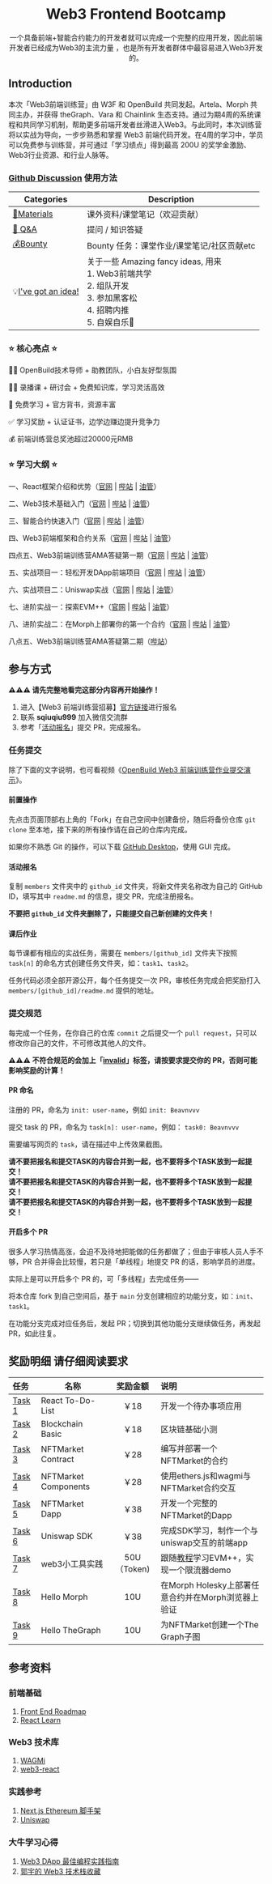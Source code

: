 <div align="center">
    <h1>Web3 Frontend Bootcamp</h1>
    <p>一个具备前端+智能合约能力的开发者就可以完成一个完整的应用开发，因此前端开发者已经成为Web3的主流力量 ，也是所有开发者群体中最容易进入Web3开发的。</p>
</div>

## Introduction

本次「Web3前端训练营」由 W3F 和 OpenBuild 共同发起。Artela、Morph 共同主办，并获得 theGraph、Vara 和 Chainlink 生态支持。通过为期4周的系统课程和共同学习机制，帮助更多前端开发者丝滑进入Web3。与此同时，本次训练营将以实战为导向，一步步熟悉和掌握 Web3 前端代码开发。在4周的学习中，学员可以免费参与训练营，并可通过「学习绩点」得到最高 200U 的奖学金激励、Web3行业资源、和行业人脉等。

### [Github Discussion](https://github.com/openbuildxyz/Web3-Frontend-Bootcamp/discussions) 使用方法

| Categories         | Description                                                  |
| ------------------ | ------------------------------------------------------------ |
| [🍕Materials](https://github.com/openbuildxyz/Web3-Frontend-Bootcamp/discussions/categories/materials)         | 课外资料/课堂笔记（欢迎贡献）  |
| [🙏 Q&A](https://github.com/openbuildxyz/Web3-Frontend-Bootcamp/discussions/categories/q-a)              | 提问 / 知识答疑   |
| [💰Bounty](https://github.com/openbuildxyz/Web3-Frontend-Bootcamp/discussions/categories/bounty)   | Bounty 任务：课堂作业/课堂笔记/社区贡献etc|
| 💡[I've got an idea!](https://github.com/openbuildxyz/Web3-Frontend-Bootcamp/discussions/categories/i-ve-got-an-idea)   | 关于一些 Amazing fancy ideas, 用来<br />1. Web3前端共学 <br />2. 组队开发<br />3. 参加黑客松<br />4. 招聘内推<br />5. 自娱自乐🎣<br /> |

### ⭐ 核心亮点 ⭐

🧙‍♂️ OpenBuild技术导师 + 助教团队，小白友好型氛围

👩‍🏫 录播课 + 研讨会 + 免费知识库，学习灵活高效

🙌 免费学习 + 官方背书，资源丰富

✅ 学习奖励 + 认证证书，边学边赚边提升竞争力

💰 前端训练营总奖池超过20000元RMB

### ⭐ 学习大纲 ⭐

一、React框架介绍和优势（[官网](https://openbuild.xyz/learn/challenges/2036589711/1716360050) | [哔站](https://www.bilibili.com/video/BV1FfTXefEot) | [油管](https://www.youtube.com/watch?v=Ai0eTfBvEzw)）

二、Web3技术基础入门（[官网](https://openbuild.xyz/learn/challenges/2036589711/1716360063) | [哔站](https://www.bilibili.com/video/BV1ZPT9esE2c) | [油管](https://www.youtube.com/watch?v=z3s_iWIo0l0)）

三、智能合约快速入门（[官网](https://openbuild.xyz/learn/challenges/2036589711/1716360080) | [哔站](https://www.bilibili.com/video/BV1mS411P7Hm) | [油管](https://www.youtube.com/watch?v=QGwPKges43s)）

四、Web3前端框架和合约关系（[官网](https://openbuild.xyz/learn/challenges/2036589711/1716360093) | [哔站](https://www.bilibili.com/video/BV1pM4m1S74X) | [油管](https://www.youtube.com/watch?v=Qrf-J6QUVtE)）

四点五、Web3前端训练营AMA答疑第一期（[官网](https://openbuild.xyz/learn/challenges/2036589711/1718779928) | [哔站](https://www.bilibili.com/video/BV1cE421N7yM) | [油管](https://www.youtube.com/watch?v=OFkKhAedcpg)）

五、实战项目一：轻松开发DApp前端项目（[官网](https://openbuild.xyz/learn/challenges/2036589711/1716360106) | [哔站](https://www.bilibili.com/video/BV1nz421z7u2) | [油管](https://www.youtube.com/watch?v=gjerUfj_IsI)）

六、实战项目二：Uniswap实战（[官网](https://openbuild.xyz/learn/challenges/2036589711/1716360121) | [哔站](https://www.bilibili.com/video/BV1kZ421M7Ke) | [油管](https://www.youtube.com/watch?v=TmCSyB7vPtw)）

七、进阶实战一：探索EVM++（[官网](https://openbuild.xyz/learn/challenges/2036589711/1718782513) | [哔站](https://www.bilibili.com/video/BV16w4m1e7DF) | [油管](https://www.youtube.com/watch?v=KGsalPnWEU0)）

八、进阶实战二：在Morph上部署你的第一个合约（[官网](https://openbuild.xyz/learn/challenges/2036589711/1719368568) | [哔站](https://www.bilibili.com/video/BV1vi421e7T5) | [油管](https://www.youtube.com/watch?v=HBD2EgKD0Zg)）

八点五、Web3前端训练营AMA答疑第二期（[哔站](https://www.bilibili.com/video/BV1xf421q7or)）

## 参与方式

**⚠️⚠️⚠️ 请先完整地看完这部分内容再开始操作！**

1. 进入【Web3 前端训练营招募】[官方链接](https://openbuild.xyz/learn/challenges/2036589711)进行报名
2. 联系 **sqiuqiu999** 加入微信交流群
3. 参考「[活动报名](#活动报名)」提交 PR，完成报名。

### 任务提交

除了下面的文字说明，也可看视频《[OpenBuild Web3 前端训练营作业提交演示](https://www.bilibili.com/video/BV11gVxeuE7Y)》。

#### 前置操作

先点击页面顶部右上角的「Fork」在自己空间中创建备份，随后将备份仓库 `git clone` 至本地，接下来的所有操作请在自己的仓库内完成。 

如果你不熟悉 Git 的操作，可以下载 [GitHub Desktop](https://desktop.github.com/)，使用 GUI 完成。

#### 活动报名

复制 `members` 文件夹中的 `github_id` 文件夹，将新文件夹名称改为自己的 GitHub ID，填写其中 `readme.md` 的信息，提交 PR，完成注册报名。

**不要把 `github_id` 文件夹删除了，只能提交自己新创建的文件夹！**

#### 课后作业

每节课都有相应的实战任务，需要在 `members/[github_id]` 文件夹下按照 `task[n]` 的命名方式创建任务文件夹，如：`task1`、`task2`。

任务代码必须全部开源公开，每个任务提交一次 PR，审核任务完成会把奖励打入 `members/[github_id]/readme.md` 提供的地址。

### 提交规范

每完成一个任务，在你自己的仓库 `commit` 之后提交一个 `pull request`，只可以修改你自己的文件，不可修改其他人的文件。

**⚠️⚠️⚠️ 不符合规范的会加上「[invalid](https://github.com/openbuildxyz/Web3-Frontend-Bootcamp/pulls?q=is%3Aopen+is%3Apr+label%3Ainvalid)」标签，请按要求提交你的 PR，否则可能影响奖励的计算！**

#### PR 命名

注册的 PR，命名为 `init: user-name`，例如 `init: Beavnvvv`

提交 task 的 PR，命名为 `task[n]: user-name`，例如： `task0: Beavnvvv`

需要编写网页的 `task`，请在描述中上传效果截图。

**请不要把报名和提交TASK的内容合并到一起，也不要将多个TASK放到一起提交！<br>请不要把报名和提交TASK的内容合并到一起，也不要将多个TASK放到一起提交！<br>请不要把报名和提交TASK的内容合并到一起，也不要将多个TASK放到一起提交！**

#### 开启多个 PR

很多人学习热情高涨，会迫不及待地把能做的任务都做了；但由于审核人员人手不够，PR 合并得会比较慢，若只是「单线程」地提交 PR 的话，影响学员的进度。

实际上是可以开启多个 PR 的，可「多线程」去完成任务——

将本仓库 fork 到自己空间后，基于 `main` 分支创建相应的功能分支，如：`init`、`task1`。

在功能分支完成对应任务后，发起 PR；切换到其他功能分支继续做任务，再发起 PR，如此往复。

## 奖励明细 请仔细阅读要求

| 任务                                         | 名称         | 奖励金额      | 说明                     |
|:-------------------------------------------|------------|:----------:|:-----------------------|
| [Task 1](task/01_React_To-Do-List.md)            | React To-Do-List |    ￥18     | 开发一个待办事项应用            |
| [Task 2](task/02_Blockchain_Basic.md)            | Blockchain Basic |    ￥18     | 区块链基础小测 |
| [Task 3](task/03_NFTMarket_Contract.md)              | NFTMarket Contract |    ￥28     | 编写并部署一个NFTMarket的合约      |
| [Task 4](task/04_NFTMarket_Component.md)             | NFTMarket Components |    ￥28     | 使用ethers.js和wagmi与NFTMarket合约交互         |
| [Task 5](task/05_NFTMarket_Dapp.md)             | NFTMarket Dapp |    ￥38     | 开发一个完整的NFTMarket的Dapp         |
| [Task 6](task/06_Uniswap_SDK.md)          | Uniswap SDK |    ￥38     | 完成SDK学习，制作一个与uniswap交互的前端app    |
| [Task 7](task/07_EVM++_Demo.md)          | web3小工具实践 |  50U（Token) | 跟随[教程](https://fanatical-krypton-122.notion.site/OpenBuild-Frontend-Bootcamp-5e62657ab5774786b1901bfd862e8e9a?pvs=4)学习EVM++，实现一个限流器demo   |
| [Task 8](task/08_Hello_Morph.md)          | Hello Morph |    10U     |  在Morph Holesky上部署任意合约并在Morph浏览器上验证   |
| [Task 9](task/09_Hello_TheGraph.md)          | Hello TheGraph |    10U     |  为NFTMarket创建一个The Graph子图   |

## 参考资料

### 前端基础

1. [Front End Roadmap](https://roadmap.sh/frontend)
2. [React Learn](https://react.dev/learn)

### Web3 技术库

1. [WAGMi](https:///wagmi-xyz.vercel.app/)
2. [web3-react](https://github.com/Uniswap/web3-react)

### 实践参考

1. [Next.js Ethereum 脚手架](https://github.com/ChangoMan/nextjs-ethereum-starter)
2. [Uniswap](https://github.com/Uniswap/interface)

### 大牛学习心得

1. [Web3 DApp 最佳编程实践指南](https://guoyu.mirror.xyz/RD-xkpoxasAU7x5MIJmiCX4gll3Cs0pAd5iM258S1Ek)
2. [郭宇的 Web3 技术栈收藏](https://github.com/stars/guo-yu/lists/dapp-best-practice-stack)
